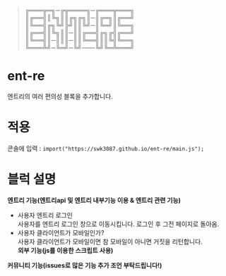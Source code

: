 > ╔═══╦═╗─╔╦════╗─╔═══╦═══╗    
> ║╔══╣║╚╗║║╔╗╔╗║─║╔═╗║╔══╝    
> ║╚══╣╔╗╚╝╠╝║║╚╝─║╚═╝║╚══╗    
> ║╔══╣║╚╗║║─║║╔══╣╔╗╔╣╔══╝    
> ║╚══╣║─║║║─║║╚══╣║║╚╣╚══╗    
> ╚═══╩╝─╚═╝─╚╝───╚╝╚═╩═══╝    

# ent-re    
엔트리의 여러 편의성 블록을 추가합니다.    

# 적용    
콘솔에 입력 : ```import("https://swk3087.github.io/ent-re/main.js"); ```    
# 블럭 설명    
**엔트리 기능(엔트리api 및 엔트리 내부기능 이용 & 엔트리 관련 기능)**    
- 사용자 엔트리 로그인       
사용자를 엔트리 로그인 창으로 이동시킵니다. 로그인 후 그전 페이지로 돌아옴.     
- 사용자 클라이언트가 모바일인가?    
사용자 클라이언트가 모바일이면 참 모바일이 아니면 거짓을 리턴합니다.    
**외부 기능(js를 이용한 스크립트 사용)**    
    
**커뮤니티 기능(issues로 많은 기능 추가 조언 부탁드립니다!)**    
